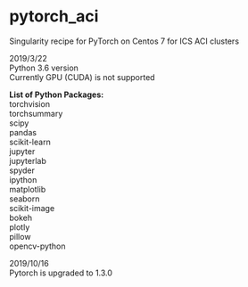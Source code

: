 # pytorch_aci
Singularity recipe for PyTorch on Centos 7 for ICS ACI clusters

2019/3/22  
Python 3.6 version  
Currently GPU (CUDA) is not supported

**List of Python Packages:**  
torchvision \
torchsummary \
scipy \
pandas \
scikit-learn \
jupyter \
jupyterlab \
spyder \
ipython \
matplotlib \
seaborn \
scikit-image \
bokeh \
plotly \
pillow \
opencv-python

2019/10/16  
Pytorch is upgraded to 1.3.0
